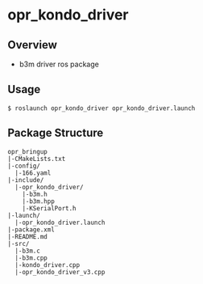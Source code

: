 # opr_kondo_driver

## Overview
* b3m driver ros package

## Usage
```
$ roslaunch opr_kondo_driver opr_kondo_driver.launch
```
## Package Structure
```
opr_bringup
|-CMakeLists.txt
|-config/
  |-166.yaml
|-include/
  |-opr_kondo_driver/
    |-b3m.h
    |-b3m.hpp
    |-KSerialPort.h
|-launch/
  |-opr_kondo_driver.launch
|-package.xml
|-README.md
|-src/
  |-b3m.c
  |-b3m.cpp
  |-kondo_driver.cpp
  |-opr_kondo_driver_v3.cpp
```


